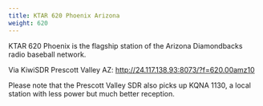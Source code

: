 ```yaml
---
title: KTAR 620 Phoenix Arizona
weight: 620
---
```

KTAR 620 Phoenix is the flagship station of the Arizona Diamondbacks
radio baseball network.

Via KiwiSDR Prescott Valley AZ: http://24.117.138.93:8073/?f=620.00amz10

Please note that the Prescott Valley SDR also picks up KQNA 1130,
a local station with less power but much better reception.
